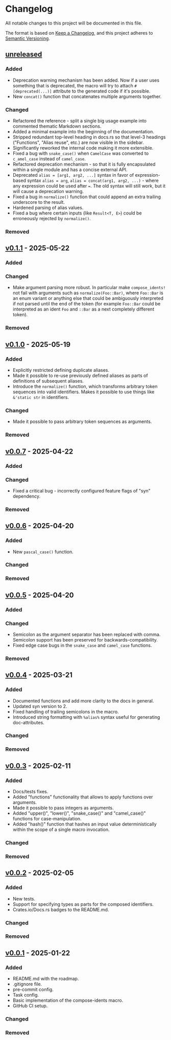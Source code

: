 # Changelog

All notable changes to this project will be documented in this file.

The format is based on [Keep a Changelog](https://keepachangelog.com/en/1.1.0/),
and this project adheres to [Semantic Versioning](https://semver.org/spec/v2.0.0.html).

## [unreleased]

### Added

- Deprecation warning mechanism has been added. Now if a user uses something that is deprecated, the macro
  will try to attach `#[deprecated(...)]` attribute to the generated code if it's possible.
- New `concat()` function that concatenates multiple arguments together.

### Changed

- Refactored the reference - split a single big usage example into commented thematic Markdown sections.
- Added a minimal example into the beginning of the documentation.
- Stripped redundant top-level heading in docs.rs so that level-3 headings ("Functions", "Alias reuse", etc.) are now
  visible in the sidebar.
- Significantly reworked the internal code making it more extensible.
- Fixed a bug with `snake_case()` when `CamelCase` was converted to `c_amel_case` instead of `camel_case`.
- Refactored deprecation mechanism - so that it is fully encapsulated within a single module and has a concise
  external API.
- Deprecated `alias = [arg1, arg2, ...]` syntax in favor of expression-based syntax `alias = arg`,
  `alias = concat(arg1, arg2, ...)` - where any expression could be used after `=`. The old syntax will still work,
  but it will cause a deprecation warning.
- Fixed a bug in `normalize()` function that could append an extra trailing underscore to the result.
- Hardened parsing of alias values.
- Fixed a bug where certain inputs (like `Result<T, E>`) could be erroneously rejected by `normalize()`.

### Removed

## [v0.1.1] - 2025-05-22

### Added

### Changed

- Make argument parsing more robust. In particular make `compose_idents!` not fail with arguments such as
  `normalize(Foo::Bar)`, where `Foo::Bar` is an enum variant or anything else that could be ambiguously interpreted
  if not parsed until the end of the token (for example `Foo::Bar` could be interpreted as an ident `Foo` and `::Bar`
  as a next completely different token).

### Removed

## [v0.1.0] - 2025-05-19

### Added

- Explicitly restricted defining duplicate aliases.
- Made it possible to re-use previously defined aliases as parts of definitions of subsequent aliases.
- Introduce the `normalize()` function, which transforms arbitrary token sequences into valid identifiers.
  Makes it possible to use things like `&'static str` in identifiers.

### Changed

- Made it possible to pass arbitrary token sequences as arguments.

### Removed

## [v0.0.7] - 2025-04-22

### Added

### Changed

- Fixed a critical bug - incorrectly configured feature flags of "syn" dependency.

### Removed

## [v0.0.6] - 2025-04-20

### Added

- New `pascal_case()` function.

### Changed

### Removed

## [v0.0.5] - 2025-04-20

### Added

### Changed

- Semicolon as the argument separator has been replaced with comma. Semicolon support
  has been preserved for backwards-compatibility.
- Fixed edge case bugs in the `snake_case` and `camel_case` functions.

### Removed

## [v0.0.4] - 2025-03-21

### Added

- Documented functions and add more clarity to the docs in general.
- Updated syn version to 2.
- Fixed handling of trailing semicolons in the macro.
- Introduced string formatting with `%alias%` syntax useful for generating doc-attributes.

### Changed

### Removed

## [v0.0.3] - 2025-02-11

### Added

- Docs/tests fixes.
- Added "functions" functionality that allows to apply functions over arguments.
- Made it possible to pass integers as arguments.
- Added "upper()", "lower()", "snake_case()" and "camel_case()" functions for case-manipulation.
- Added "hash()" function that hashes an input value deterministically within the scope
  of a single macro invocation.

### Changed

### Removed

## [v0.0.2] - 2025-02-05

### Added
- New tests.
- Support for specifying types as parts for the composed identifiers.
- Crates.io/Docs.rs badges to the README.md.

### Changed

### Removed

## [v0.0.1] - 2025-01-22

### Added

- README.md with the roadmap.
- .gitignore file.
- pre-commit config.
- Task config.
- Basic implementation of the compose-idents macro.
- GitHub CI setup.

### Changed

### Removed

[unreleased]: https://github.com/AndreiPashkin/compose-idents/compare/v0.1.1...master
[v0.1.1]: https://github.com/AndreiPashkin/compose-idents/compare/v0.1.0...v0.1.1
[v0.1.0]: https://github.com/AndreiPashkin/compose-idents/compare/v0.0.7...v0.1.0
[v0.0.7]: https://github.com/AndreiPashkin/compose-idents/compare/v0.0.6...v0.0.7
[v0.0.6]: https://github.com/AndreiPashkin/compose-idents/compare/v0.0.5...v0.0.6
[v0.0.5]: https://github.com/AndreiPashkin/compose-idents/compare/v0.0.4...v0.0.5
[v0.0.4]: https://github.com/AndreiPashkin/compose-idents/compare/v0.0.3...v0.0.4
[v0.0.3]: https://github.com/AndreiPashkin/compose-idents/compare/v0.0.2...v0.0.3
[v0.0.2]: https://github.com/AndreiPashkin/compose-idents/compare/v0.0.1...v0.0.2
[v0.0.1]: https://github.com/AndreiPashkin/compose-idents/compare/1e27315fc2d46c7b61700adcf3bf4f22ea82e8e1...v0.0.1
